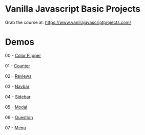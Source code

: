 # Vanilla Javascript Basic Projects

Grab the course at: https://www.vanillajavascriptprojects.com/


# Demos
00 - [Color Flipper](https://nervous-bohr-abe484.netlify.app) 
<br><br>
01 - [Counter](https://thirsty-nobel-f30026.netlify.app/) 
<br><br>
02 - [Reviews](https://relaxed-payne-e6922c.netlify.app/) 
<br><br>
03 - [Navbar](https://jolly-edison-488075.netlify.app/) 
<br><br>
04 - [Sidebar](https://suspicious-jones-713a4a.netlify.app/) 
<br><br>
05 - [Modal](https://relaxed-sinoussi-649588.netlify.app/) 
<br><br>
06 - [Question](https://lucid-banach-602f5a.netlify.app/)
<br><br>
07 - [Menu](https://determined-keller-7e6910.netlify.app/)

